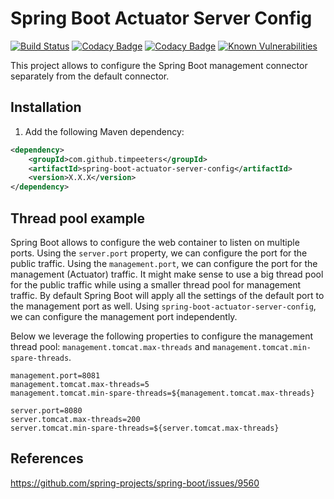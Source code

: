 Spring Boot Actuator Server Config
==================================

[![Build Status](https://api.travis-ci.org/timpeeters/spring-boot-actuator-server-config.svg?branch=master)](https://www.travis-ci.org/timpeeters/spring-boot-actuator-server-config)
[![Codacy Badge](https://api.codacy.com/project/badge/Grade/266850f2744f4d84af468b1ccd40dc2c)](https://www.codacy.com/app/timpeeters/spring-boot-actuator-server-config?utm_source=github.com&amp;utm_medium=referral&amp;utm_content=timpeeters/spring-boot-actuator-server-config&amp;utm_campaign=Badge_Grade)
[![Codacy Badge](https://api.codacy.com/project/badge/Coverage/266850f2744f4d84af468b1ccd40dc2c)](https://www.codacy.com/app/timpeeters/spring-boot-actuator-server-config?utm_source=github.com&utm_medium=referral&utm_content=timpeeters/spring-boot-actuator-server-config&utm_campaign=Badge_Coverage)
[![Known Vulnerabilities](https://snyk.io/test/github/timpeeters/spring-boot-actuator-tomcat/badge.svg?targetFile=pom.xml)](https://snyk.io/test/github/timpeeters/spring-boot-actuator-tomcat?targetFile=pom.xml)

This project allows to configure the Spring Boot management connector separately from the default connector.


Installation
------------

1. Add the following Maven dependency:

```xml
<dependency>
    <groupId>com.github.timpeeters</groupId>
    <artifactId>spring-boot-actuator-server-config</artifactId>
    <version>X.X.X</version>
</dependency>
```


Thread pool example
-------------------

Spring Boot allows to configure the web container to listen on multiple ports.
Using the `server.port` property, we can configure the port for the public traffic.
Using the `management.port`, we can configure the port for the management (Actuator) traffic.
It might make sense to use a big thread pool for the public traffic while using a smaller thread pool for management traffic.
By default Spring Boot will apply all the settings of the default port to the management port as well.
Using `spring-boot-actuator-server-config`, we can configure the management port independently.

Below we leverage the following properties to configure the management thread pool: `management.tomcat.max-threads` and `management.tomcat.min-spare-threads`.

```properties
management.port=8081
management.tomcat.max-threads=5
management.tomcat.min-spare-threads=${management.tomcat.max-threads}

server.port=8080
server.tomcat.max-threads=200
server.tomcat.min-spare-threads=${server.tomcat.max-threads}
```



References
----------
https://github.com/spring-projects/spring-boot/issues/9560
